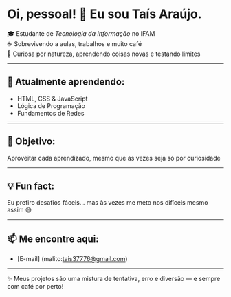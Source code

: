 # Oi, pessoal! 👋 Eu sou Taís Araújo.

🎓 Estudante de *Tecnologia da Informação* no IFAM  
☕ Sobrevivendo a aulas, trabalhos e muito café  
🎲 Curiosa por natureza, aprendendo coisas novas e testando limites  

---

## 🌱 Atualmente aprendendo:
- HTML, CSS & JavaScript  
- Lógica de Programação  
- Fundamentos de Redes  

---

## 🎯 Objetivo:
Aproveitar cada aprendizado, mesmo que às vezes seja só por curiosidade  

---

## 💡 Fun fact:
Eu prefiro desafios fáceis… mas às vezes me meto nos difíceis mesmo assim 😅  

---

## 📫 Me encontre aqui:
- [E-mail] (malito:tais37776@gmail.com)  

---

✨ Meus projetos são uma mistura de tentativa, erro e diversão — e sempre com café por perto!
